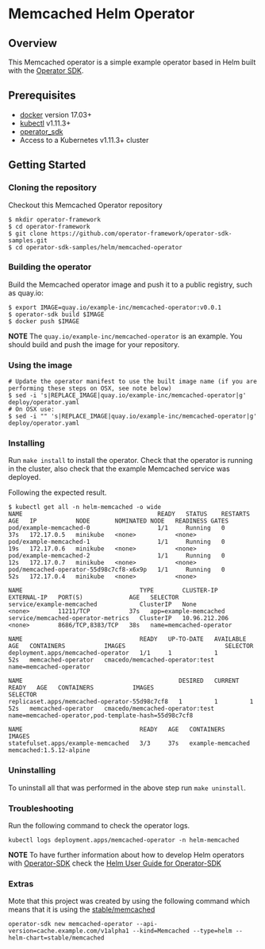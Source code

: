 # Memcached Helm Operator

## Overview

This Memcached operator is a simple example operator based in Helm built with the [Operator SDK][operator_sdk].

## Prerequisites

- [docker][docker_tool] version 17.03+
- [kubectl][kubectl_tool] v1.11.3+
- [operator_sdk][operator_install]
- Access to a Kubernetes v1.11.3+ cluster

## Getting Started

### Cloning the repository

Checkout this Memcached Operator repository

```
$ mkdir operator-framework
$ cd operator-framework
$ git clone https://github.com/operator-framework/operator-sdk-samples.git
$ cd operator-sdk-samples/helm/memcached-operator
```

### Building the operator

Build the Memcached operator image and push it to a public registry, such as quay.io:

```
$ export IMAGE=quay.io/example-inc/memcached-operator:v0.0.1
$ operator-sdk build $IMAGE
$ docker push $IMAGE
```

**NOTE** The `quay.io/example-inc/memcached-operator` is an example. You should build and push the image for your repository. 

### Using the image

```
# Update the operator manifest to use the built image name (if you are performing these steps on OSX, see note below)
$ sed -i 's|REPLACE_IMAGE|quay.io/example-inc/memcached-operator|g' deploy/operator.yaml
# On OSX use:
$ sed -i "" 's|REPLACE_IMAGE|quay.io/example-inc/memcached-operator|g' deploy/operator.yaml
```

### Installing

Run `make install` to install the operator. Check that the operator is running in the cluster, also check that the example Memcached service was deployed.

Following the expected result. 

```shell
$ kubectl get all -n helm-memcached -o wide
NAME                                      READY   STATUS    RESTARTS   AGE   IP           NODE       NOMINATED NODE   READINESS GATES
pod/example-memcached-0                   1/1     Running   0          37s   172.17.0.5   minikube   <none>           <none>
pod/example-memcached-1                   1/1     Running   0          19s   172.17.0.6   minikube   <none>           <none>
pod/example-memcached-2                   1/1     Running   0          12s   172.17.0.7   minikube   <none>           <none>
pod/memcached-operator-55d98c7cf8-x6x9p   1/1     Running   0          52s   172.17.0.4   minikube   <none>           <none>

NAME                                 TYPE        CLUSTER-IP      EXTERNAL-IP   PORT(S)             AGE   SELECTOR
service/example-memcached            ClusterIP   None            <none>        11211/TCP           37s   app=example-memcached
service/memcached-operator-metrics   ClusterIP   10.96.212.206   <none>        8686/TCP,8383/TCP   38s   name=memcached-operator

NAME                                 READY   UP-TO-DATE   AVAILABLE   AGE   CONTAINERS           IMAGES                            SELECTOR
deployment.apps/memcached-operator   1/1     1            1           52s   memcached-operator   cmacedo/memcached-operator:test   name=memcached-operator

NAME                                            DESIRED   CURRENT   READY   AGE   CONTAINERS           IMAGES                            SELECTOR
replicaset.apps/memcached-operator-55d98c7cf8   1         1         1       52s   memcached-operator   cmacedo/memcached-operator:test   name=memcached-operator,pod-template-hash=55d98c7cf8

NAME                                 READY   AGE   CONTAINERS          IMAGES
statefulset.apps/example-memcached   3/3     37s   example-memcached   memcached:1.5.12-alpine
```

### Uninstalling 

To uninstall all that was performed in the above step run `make uninstall`.

### Troubleshooting

Run the following command to check the operator logs. 

```shell
kubectl logs deployment.apps/memcached-operator -n helm-memcached
```

**NOTE** To have further information about how to develop Helm operators with [Operator-SDK][operator_sdk] check the [Helm User Guide for Operator-SDK][helm_guide]

### Extras

Mote that this project was created by using the following command which means that it is using the [stable/memcached][stable/memcached]

```shell
operator-sdk new memcached-operator --api-version=cache.example.com/v1alpha1 --kind=Memcached --type=helm --helm-chart=stable/memcached
```

[kubectl_tool]: https://kubernetes.io/docs/tasks/tools/install-kubectl/
[docker_tool]: https://docs.docker.com/install/
[operator_sdk]: https://github.com/operator-framework/operator-sdk
[operator_install]: https://github.com/operator-framework/operator-sdk/blob/master/doc/user/install-operator-sdk.md
[helm_guide]: https://github.com/operator-framework/operator-sdk/blob/master/doc/helm/user-guide.md
[stable/memcached]: https://github.com/helm/charts/tree/master/stable/memcached